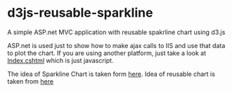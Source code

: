d3js-reusable-sparkline
=======================

A simple ASP.net MVC application with reusable spakrline chart using d3.js

ASP.net is used just to show how to make ajax calls to IIS and use that data to plot the chart. If you are using another platform, just take a look at <a href="https://github.com/amithegde/d3js-reusable-sparkline/blob/master/d3js-reusable-sparkline/Views/Home/Index.cshtml" target="_blank">Index.cshtml</a> which is just javascript.

The idea of Sparkline Chart is taken form <a href="http://www.tnoda.com/blog/2013-12-19" target="_blank">here</a>. Idea of reusable chart is taken from <a target="_blank" href="http://bost.ocks.org/mike/chart/">here</a>